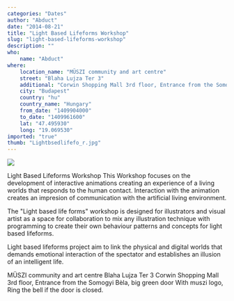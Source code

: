 ```yaml
---
categories: "Dates"
author: "Abduct"
date: "2014-08-21"
title: "Light Based Lifeforms Workshop"
slug: "light-based-lifeforms-workshop"
description: ""
who: 
    name: "Abduct"
where: 
    location_name: "MÜSZI community and art centre"
    street: "Blaha Lujza Ter 3"
    additional: "Corwin Shopping Mall 3rd floor, Entrance from the Somogyi Bèla, big green door With muszi logo, Ring the bell if the door is closed."
    city: "Budapest"
    country: "hu"
    country_name: "Hungary"
    from_date: "1409904000"
    to_date: "1409961600"
    lat: "47.495930"
    long: "19.069530"
imported: "true"
thumb: "Lightbsedlifefo_r.jpg"
---
```



![](Lightbsedlifefo_r.jpg) 

Light Based Lifeforms Workshop
This Workshop focuses on the development of interactive animations
creating an experience of a living worlds that responds to the human contact.
Interaction with the animation creates an impresion of communication 
with the artificial living environment.

The "Light based life forms" workshop is designed for illustrators and visual artist 
as a space for collaboration to mix any illustration technique with programming to create 
their own behaviour patterns and concepts for light based lifeforms.

Light based lifeforms project aim to link the physical and digital worlds that demands 
emotional interaction of the spectator and establishes an illusion of an intelligent life.

MÜSZI community and art centre
 Blaha Lujza Ter 3
Corwin Shopping Mall 3rd floor, Entrance from the Somogyi Bèla, big green door With muszi logo, Ring the bell if the door is closed.


